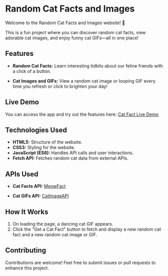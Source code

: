 # Random Cat Facts and Images

Welcome to the Random Cat Facts and Images website! 🐾

This is a fun project where you can discover random cat facts, view adorable cat images, and enjoy funny cat GIFs—all in one place!


## Features

- **Random Cat Facts:** Learn interesting tidbits about our feline friends with a click of a button.

- **Cat Images and GIFs:** View a random cat image or looping GIF every time you refresh or click to brighten your day!

## Live Demo

You can access the app and try out the features here: [Cat Fact Live Demo](https://spotifytwin.freewebhostmost.com/)


## Technologies Used

- **HTML5:** Structure of the website.
- **CSS3:** Styling for the website.
- **JavaScript (ES6):** Handles API calls and user interactions.
- **Fetch API:** Fetches random cat data from external APIs.

## APIs Used

- **Cat Facts API:**  [MeowFact](https://meowfacts.herokuapp.com/?count=3)

- **Cat GIFs API:** [CatImageAPI](https://api.thecatapi.com/v1/images/search?limit=10)
## How It Works

1. On loading the page, a dancing cat GIF appears.
2. Click the "Get a Cat Fact" button to fetch and display a new random cat fact and a new random cat image or GIF.

## Contributing

Contributions are welcome! Feel free to submit issues or pull requests to enhance this project.

